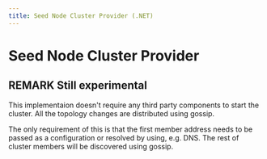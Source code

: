 ```yaml
---
title: Seed Node Cluster Provider (.NET)
---
```


# Seed Node Cluster Provider 

## REMARK Still experimental

This implementaion doesn't require any third party components to start the cluster. All the topology changes are distributed using gossip.

The only requirement of this is that the first member address needs to be passed as a configuration or resolved by using, e.g. DNS. The rest of cluster members will be discovered using gossip.